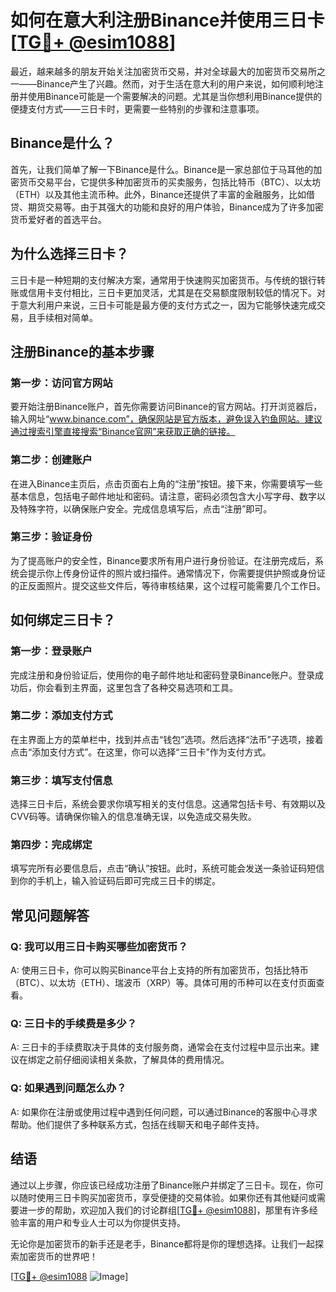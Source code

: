 # 如何在意大利注册Binance并使用三日卡 [[TG💪+ @esim1088](https://t.me/s/esim1088)]

最近，越来越多的朋友开始关注加密货币交易，并对全球最大的加密货币交易所之一——Binance产生了兴趣。然而，对于生活在意大利的用户来说，如何顺利地注册并使用Binance可能是一个需要解决的问题。尤其是当你想利用Binance提供的便捷支付方式——三日卡时，更需要一些特别的步骤和注意事项。

## Binance是什么？

首先，让我们简单了解一下Binance是什么。Binance是一家总部位于马耳他的加密货币交易平台，它提供多种加密货币的买卖服务，包括比特币（BTC）、以太坊（ETH）以及其他主流币种。此外，Binance还提供了丰富的金融服务，比如借贷、期货交易等。由于其强大的功能和良好的用户体验，Binance成为了许多加密货币爱好者的首选平台。

## 为什么选择三日卡？

三日卡是一种短期的支付解决方案，通常用于快速购买加密货币。与传统的银行转账或信用卡支付相比，三日卡更加灵活，尤其是在交易额度限制较低的情况下。对于意大利用户来说，三日卡可能是最方便的支付方式之一，因为它能够快速完成交易，且手续相对简单。

## 注册Binance的基本步骤

### 第一步：访问官方网站

要开始注册Binance账户，首先你需要访问Binance的官方网站。打开浏览器后，输入网址“www.binance.com”，确保网站是官方版本，避免误入钓鱼网站。建议通过搜索引擎直接搜索“Binance官网”来获取正确的链接。

### 第二步：创建账户

在进入Binance主页后，点击页面右上角的“注册”按钮。接下来，你需要填写一些基本信息，包括电子邮件地址和密码。请注意，密码必须包含大小写字母、数字以及特殊字符，以确保账户安全。完成信息填写后，点击“注册”即可。

### 第三步：验证身份

为了提高账户的安全性，Binance要求所有用户进行身份验证。在注册完成后，系统会提示你上传身份证件的照片或扫描件。通常情况下，你需要提供护照或身份证的正反面照片。提交这些文件后，等待审核结果，这个过程可能需要几个工作日。

## 如何绑定三日卡？

### 第一步：登录账户

完成注册和身份验证后，使用你的电子邮件地址和密码登录Binance账户。登录成功后，你会看到主界面，这里包含了各种交易选项和工具。

### 第二步：添加支付方式

在主界面上方的菜单栏中，找到并点击“钱包”选项。然后选择“法币”子选项，接着点击“添加支付方式”。在这里，你可以选择“三日卡”作为支付方式。

### 第三步：填写支付信息

选择三日卡后，系统会要求你填写相关的支付信息。这通常包括卡号、有效期以及CVV码等。请确保你输入的信息准确无误，以免造成交易失败。

### 第四步：完成绑定

填写完所有必要信息后，点击“确认”按钮。此时，系统可能会发送一条验证码短信到你的手机上，输入验证码后即可完成三日卡的绑定。

## 常见问题解答

### Q: 我可以用三日卡购买哪些加密货币？

A: 使用三日卡，你可以购买Binance平台上支持的所有加密货币，包括比特币（BTC）、以太坊（ETH）、瑞波币（XRP）等。具体可用的币种可以在支付页面查看。

### Q: 三日卡的手续费是多少？

A: 三日卡的手续费取决于具体的支付服务商，通常会在支付过程中显示出来。建议在绑定之前仔细阅读相关条款，了解具体的费用情况。

### Q: 如果遇到问题怎么办？

A: 如果你在注册或使用过程中遇到任何问题，可以通过Binance的客服中心寻求帮助。他们提供了多种联系方式，包括在线聊天和电子邮件支持。

## 结语

通过以上步骤，你应该已经成功注册了Binance账户并绑定了三日卡。现在，你可以随时使用三日卡购买加密货币，享受便捷的交易体验。如果你还有其他疑问或需要进一步的帮助，欢迎加入我们的讨论群组[[TG💪+ @esim1088](https://t.me/s/esim1088)]，那里有许多经验丰富的用户和专业人士可以为你提供支持。

无论你是加密货币的新手还是老手，Binance都将是你的理想选择。让我们一起探索加密货币的世界吧！

[[TG💪+ @esim1088](https://t.me/s/esim1088) ![Image](https://i.postimg.cc/4NQfJmqS/Snipaste-2025-05-13-00-14-12.png)]